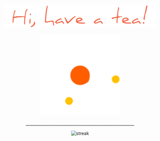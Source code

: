 ###                                                   

<h2 align="center">
  <img src="chao.png" />
</h2>

<p align="center">
  <img src="loading.gif" />
</p>
<p align = "center">
  ______________________________________________________
</p>


<p align="center" href="streak">
  <img width = "500" src="https://streak-stats.demolab.com/?user=tranghane&theme=gruvbox_duo&hide_border=true" alt="streak"/>
</p>

